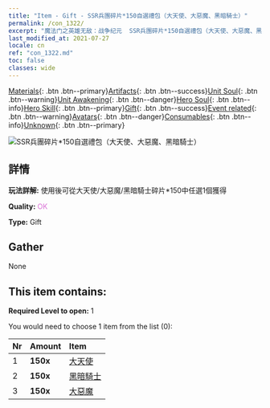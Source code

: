 ```yaml
---
title: "Item - Gift - SSR兵團碎片*150自選禮包（大天使、大惡魔、黑暗騎士）"
permalink: /con_1322/
excerpt: "魔法门之英雄无敌：战争纪元  SSR兵團碎片*150自選禮包（大天使、大惡魔、黑暗騎士）"
last_modified_at: 2021-07-27
locale: cn
ref: "con_1322.md"
toc: false
classes: wide
---
```

 [Materials](/ItemsCN/){: .btn .btn--primary}[Artifacts](/ItemsCN/Artifacts/){: .btn .btn--success}[Unit Soul](/ItemsCN/UnitSoul/){: .btn .btn--warning}[Unit Awakening](/ItemsCN/UnitAwakening/){: .btn .btn--danger}[Hero Soul](/ItemsCN/HeroSoul/){: .btn .btn--info}[Hero Skill](/ItemsCN/HeroSkill/){: .btn .btn--primary}[Gift](/ItemsCN/Gift/){: .btn .btn--success}[Event related](/ItemsCN/Events/){: .btn .btn--warning}[Avatars](/ItemsCN/Avatars/){: .btn .btn--danger}[Consumables](/ItemsCN/Consumables/){: .btn .btn--info}[Unknown](/ItemsCN/Unknown/){: .btn .btn--primary}

 ![SSR兵團碎片*150自選禮包（大天使、大惡魔、黑暗騎士）](/images/t/i_907374.png)

## 詳情
 **玩法詳解:** 使用後可從大天使/大惡魔/黑暗騎士碎片*150中任選1個獲得

 **Quality:** <span style="color: #DA70D6">OK</span>

 **Type:** Gift

## Gather

  None

## This item contains:

 **Required Level to open:** 1

 You would need to choose 1 item from the list (0):

  | Nr | Amount |     Item    |
  |:---|:-------|:------------|
  | 1 |  **150x** | [大天使](/cn/Items/unt_196/) |  | 
  | 2 |  **150x** | [黑暗騎士](/cn/Items/unt_213/) |  | 
  | 3 |  **150x** | [大惡魔](/cn/Items/unt_232/) |  | 
